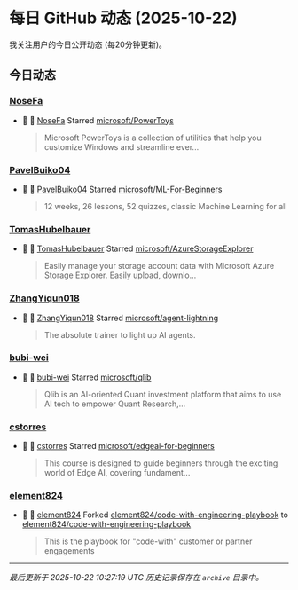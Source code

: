 # 每日 GitHub 动态 (2025-10-22)

我关注用户的今日公开动态 (每20分钟更新)。

## 今日动态

### [NoseFa](https://github.com/NoseFa)
- 🌟 👤 [NoseFa](https://github.com/NoseFa) Starred [microsoft/PowerToys](https://github.com/microsoft/PowerToys)
  > Microsoft PowerToys is a collection of utilities that help you customize Windows and streamline ever...

### [PavelBuiko04](https://github.com/PavelBuiko04)
- 🌟 👤 [PavelBuiko04](https://github.com/PavelBuiko04) Starred [microsoft/ML-For-Beginners](https://github.com/microsoft/ML-For-Beginners)
  > 12 weeks, 26 lessons, 52 quizzes, classic Machine Learning for all

### [TomasHubelbauer](https://github.com/TomasHubelbauer)
- 🌟 👤 [TomasHubelbauer](https://github.com/TomasHubelbauer) Starred [microsoft/AzureStorageExplorer](https://github.com/microsoft/AzureStorageExplorer)
  > Easily manage your storage account data with Microsoft Azure Storage Explorer. Easily upload, downlo...

### [ZhangYiqun018](https://github.com/ZhangYiqun018)
- 🌟 👤 [ZhangYiqun018](https://github.com/ZhangYiqun018) Starred [microsoft/agent-lightning](https://github.com/microsoft/agent-lightning)
  > The absolute trainer to light up AI agents.

### [bubi-wei](https://github.com/bubi-wei)
- 🌟 👤 [bubi-wei](https://github.com/bubi-wei) Starred [microsoft/qlib](https://github.com/microsoft/qlib)
  > Qlib is an AI-oriented Quant investment platform that aims to use AI tech to empower Quant Research,...

### [cstorres](https://github.com/cstorres)
- 🌟 👤 [cstorres](https://github.com/cstorres) Starred [microsoft/edgeai-for-beginners](https://github.com/microsoft/edgeai-for-beginners)
  > This course is designed to guide beginners through the exciting world of Edge AI, covering fundament...

### [element824](https://github.com/element824)
- 🍴 👤 [element824](https://github.com/element824) Forked [element824/code-with-engineering-playbook](https://github.com/element824/code-with-engineering-playbook) to [element824/code-with-engineering-playbook](https://github.com/element824/code-with-engineering-playbook)
  > This is the playbook for "code-with" customer or partner engagements


---
*最后更新于 2025-10-22 10:27:19 UTC*
*历史记录保存在 `archive` 目录中。*
